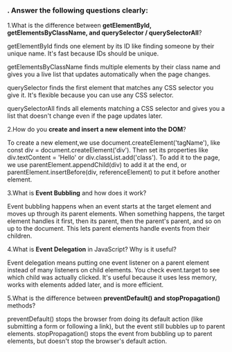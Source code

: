 
### . Answer the following questions clearly:

1.What is the difference between **getElementById, getElementsByClassName, and querySelector / querySelectorAll**?

getElementById finds one element by its ID  like finding someone by their unique name. It's fast because IDs should be unique.

getElementsByClassName finds multiple elements by their class name and gives you a live list that updates automatically when the page changes.

querySelector finds the first element that matches any CSS selector you give it. It's flexible because you can use any CSS selector.

querySelectorAll finds all elements matching a CSS selector and gives you a list that doesn't change even if the page updates later.

2.How do you **create and insert a new element into the DOM**?

To create a new element,we use document.createElement('tagName'), like const div = document.createElement('div').
Then set its properties like div.textContent = 'Hello' or div.classList.add('class').
To add it to the page, we use parentElement.appendChild(div) to add it at the end, or parentElement.insertBefore(div, referenceElement) to put it before another element.

3.What is **Event Bubbling** and how does it work?

Event bubbling happens when an event starts at the target element and moves up through its parent elements. When something happens, the target element handles it first, then its parent, then the parent's parent, and so on up to the document. This lets parent elements handle events from their children.


4.What is **Event Delegation** in JavaScript? Why is it useful?

Event delegation means putting one event listener on a parent element instead of many listeners on child elements. You check event.target to see which child was actually clicked. It's useful because it uses less memory, works with elements added later, and is more efficient.

5.What is the difference between **preventDefault() and stopPropagation()** methods?

preventDefault() stops the browser from doing its default action (like submitting a form or following a link), but the event still bubbles up to parent elements.
stopPropagation() stops the event from bubbling up to parent elements, but doesn't stop the browser's default action.


